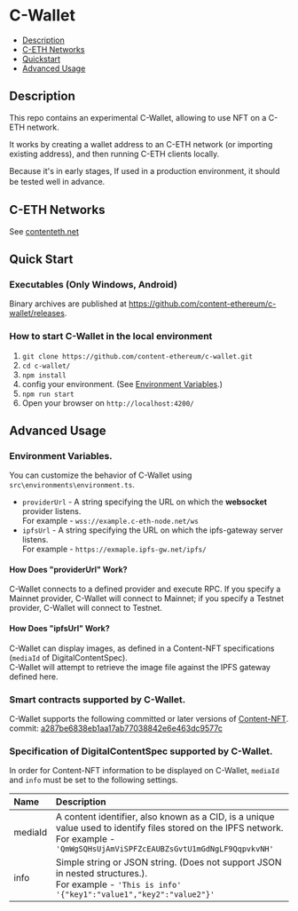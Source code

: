# C-Wallet

- [Description](#description)
- [C-ETH Networks](#C-ETH-Networks)
- [Quickstart](#quick-start)
- [Advanced Usage](#advanced-usage)

## Description

This repo contains an experimental C-Wallet, allowing to use NFT on a C-ETH network.

It works by creating a wallet address to an C-ETH network (or importing existing address), and then running C-ETH clients locally.

Because it's in early stages, If used in a production environment, it should be tested well in advance.　　

## C-ETH Networks
See [contenteth.net](https://contenteth.net/)

## Quick Start

### Executables (Only Windows, Android)
Binary archives are published at https://github.com/content-ethereum/c-wallet/releases.

### How to start C-Wallet in the local environment

1. `git clone https://github.com/content-ethereum/c-wallet.git`
2. `cd c-wallet/`
3. `npm install`
4. config your environment. (See [Environment Variables](#environment-variables).)
5. `npm run start`
6. Open your browser on `http://localhost:4200/`

## Advanced Usage

### Environment Variables.

You can customize the behavior of C-Wallet using `src\environments\environment.ts`.

- `providerUrl` - A string specifying the URL on which the **websocket** provider listens.<br>
  For example - `wss://example.c-eth-node.net/ws`
- `ipfsUrl` - A string specifying the URL on which the ipfs-gateway server listens.<br>
  For example - `https://exmaple.ipfs-gw.net/ipfs/`

#### How Does "providerUrl" Work?
C-Wallet connects to a defined provider and execute RPC.
If you specify a Mainnet provider, C-Wallet will connect to Mainnet; if you specify a Testnet provider, C-Wallet will connect to Testnet.

#### How Does "ipfsUrl" Work?
C-Wallet can display images, as defined in a Content-NFT specifications (`mediaId` of DigitalContentSpec).  
C-Wallet will attempt to retrieve the image file against the IPFS gateway defined here.

### Smart contracts supported by C-Wallet.
C-Wallet supports the following committed or later versions of [Content-NFT](https://github.com/content-ethereum/Content-NFT/).<br>
commit: [a287be6838eb1aa17ab77038842e6e463dc9577c](https://github.com/content-ethereum/Content-NFT/tree/a287be6838eb1aa17ab77038842e6e463dc9577c)

### Specification of DigitalContentSpec supported by C-Wallet.
In order for Content-NFT information to be displayed on C-Wallet, `mediaId` and `info` must be set to the following settings.

| Name                                                    | Description                                                                                                                                   |
| :------------------------------------------------------ | :---------------------------------------------------------------------------------------------------------------------------------------- |
| mediaId | A content identifier, also known as a CID, is a unique value used to identify files stored on the IPFS network.<br>For example - `'QmWgSQHsUjAmViSPFZcEAUBZsGvtU1mGdNgLF9QqpvkvNH'` |
| info | Simple string or JSON string. (Does not support JSON in nested structures.).<br>For example - `'This is info'` `'{"key1":"value1","key2":"value2"}'`|
